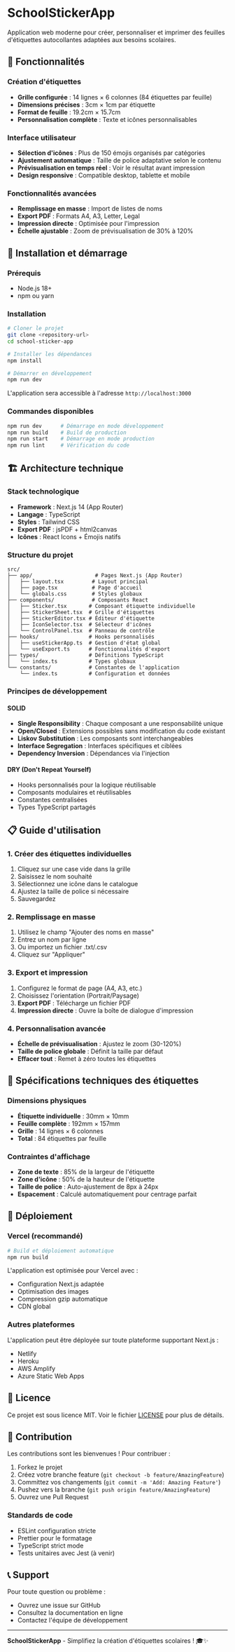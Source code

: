 # SchoolStickerApp

Application web moderne pour créer, personnaliser et imprimer des feuilles d'étiquettes autocollantes adaptées aux besoins scolaires.

## 🎯 Fonctionnalités

### Création d'étiquettes
- **Grille configurée** : 14 lignes × 6 colonnes (84 étiquettes par feuille)
- **Dimensions précises** : 3cm × 1cm par étiquette
- **Format de feuille** : 19.2cm × 15.7cm
- **Personnalisation complète** : Texte et icônes personnalisables

### Interface utilisateur
- **Sélection d'icônes** : Plus de 150 émojis organisés par catégories
- **Ajustement automatique** : Taille de police adaptative selon le contenu
- **Prévisualisation en temps réel** : Voir le résultat avant impression
- **Design responsive** : Compatible desktop, tablette et mobile

### Fonctionnalités avancées
- **Remplissage en masse** : Import de listes de noms
- **Export PDF** : Formats A4, A3, Letter, Legal
- **Impression directe** : Optimisée pour l'impression
- **Échelle ajustable** : Zoom de prévisualisation de 30% à 120%

## 🚀 Installation et démarrage

### Prérequis
- Node.js 18+ 
- npm ou yarn

### Installation
```bash
# Cloner le projet
git clone <repository-url>
cd school-sticker-app

# Installer les dépendances
npm install

# Démarrer en développement
npm run dev
```

L'application sera accessible à l'adresse `http://localhost:3000`

### Commandes disponibles
```bash
npm run dev      # Démarrage en mode développement
npm run build    # Build de production
npm run start    # Démarrage en mode production
npm run lint     # Vérification du code
```

## 🏗️ Architecture technique

### Stack technologique
- **Framework** : Next.js 14 (App Router)
- **Langage** : TypeScript
- **Styles** : Tailwind CSS
- **Export PDF** : jsPDF + html2canvas
- **Icônes** : React Icons + Émojis natifs

### Structure du projet
```
src/
├── app/                    # Pages Next.js (App Router)
│   ├── layout.tsx         # Layout principal
│   ├── page.tsx           # Page d'accueil
│   └── globals.css        # Styles globaux
├── components/            # Composants React
│   ├── Sticker.tsx       # Composant étiquette individuelle
│   ├── StickerSheet.tsx  # Grille d'étiquettes
│   ├── StickerEditor.tsx # Éditeur d'étiquette
│   ├── IconSelector.tsx  # Sélecteur d'icônes
│   └── ControlPanel.tsx  # Panneau de contrôle
├── hooks/                # Hooks personnalisés
│   ├── useStickerApp.ts  # Gestion d'état global
│   └── useExport.ts      # Fonctionnalités d'export
├── types/                # Définitions TypeScript
│   └── index.ts          # Types globaux
└── constants/            # Constantes de l'application
    └── index.ts          # Configuration et données
```

### Principes de développement

#### SOLID
- **Single Responsibility** : Chaque composant a une responsabilité unique
- **Open/Closed** : Extensions possibles sans modification du code existant
- **Liskov Substitution** : Les composants sont interchangeables
- **Interface Segregation** : Interfaces spécifiques et ciblées
- **Dependency Inversion** : Dépendances via l'injection

#### DRY (Don't Repeat Yourself)
- Hooks personnalisés pour la logique réutilisable
- Composants modulaires et réutilisables
- Constantes centralisées
- Types TypeScript partagés

## 📋 Guide d'utilisation

### 1. Créer des étiquettes individuelles
1. Cliquez sur une case vide dans la grille
2. Saisissez le nom souhaité
3. Sélectionnez une icône dans le catalogue
4. Ajustez la taille de police si nécessaire
5. Sauvegardez

### 2. Remplissage en masse
1. Utilisez le champ "Ajouter des noms en masse"
2. Entrez un nom par ligne
3. Ou importez un fichier .txt/.csv
4. Cliquez sur "Appliquer"

### 3. Export et impression
1. Configurez le format de page (A4, A3, etc.)
2. Choisissez l'orientation (Portrait/Paysage)
3. **Export PDF** : Télécharge un fichier PDF
4. **Impression directe** : Ouvre la boîte de dialogue d'impression

### 4. Personnalisation avancée
- **Échelle de prévisualisation** : Ajustez le zoom (30-120%)
- **Taille de police globale** : Définit la taille par défaut
- **Effacer tout** : Remet à zéro toutes les étiquettes

## 🎨 Spécifications techniques des étiquettes

### Dimensions physiques
- **Étiquette individuelle** : 30mm × 10mm
- **Feuille complète** : 192mm × 157mm
- **Grille** : 14 lignes × 6 colonnes
- **Total** : 84 étiquettes par feuille

### Contraintes d'affichage
- **Zone de texte** : 85% de la largeur de l'étiquette
- **Zone d'icône** : 50% de la hauteur de l'étiquette
- **Taille de police** : Auto-ajustement de 8px à 24px
- **Espacement** : Calculé automatiquement pour centrage parfait

## 🚀 Déploiement

### Vercel (recommandé)
```bash
# Build et déploiement automatique
npm run build
```

L'application est optimisée pour Vercel avec :
- Configuration Next.js adaptée
- Optimisation des images
- Compression gzip automatique
- CDN global

### Autres plateformes
L'application peut être déployée sur toute plateforme supportant Next.js :
- Netlify
- Heroku
- AWS Amplify
- Azure Static Web Apps

## 📄 Licence

Ce projet est sous licence MIT. Voir le fichier [LICENSE](LICENSE) pour plus de détails.

## 🤝 Contribution

Les contributions sont les bienvenues ! Pour contribuer :

1. Forkez le projet
2. Créez votre branche feature (`git checkout -b feature/AmazingFeature`)
3. Committez vos changements (`git commit -m 'Add: Amazing Feature'`)
4. Pushez vers la branche (`git push origin feature/AmazingFeature`)
5. Ouvrez une Pull Request

### Standards de code
- ESLint configuration stricte
- Prettier pour le formatage
- TypeScript strict mode
- Tests unitaires avec Jest (à venir)

## 📞 Support

Pour toute question ou problème :
- Ouvrez une issue sur GitHub
- Consultez la documentation en ligne
- Contactez l'équipe de développement

---

**SchoolStickerApp** - Simplifiez la création d'étiquettes scolaires ! 🎓✨
